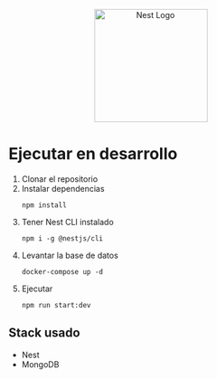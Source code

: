 <p align="center">
  <a href="http://nestjs.com/" target="blank"><img src="https://nestjs.com/img/logo-small.svg" width="200" alt="Nest Logo" /></a>
</p>

# Ejecutar en desarrollo

1. Clonar el repositorio
2. Instalar dependencias
    ```shell
    npm install
    ```
3. Tener Nest CLI instalado
    ```shell
    npm i -g @nestjs/cli
    ```
4. Levantar la base de datos
    ```shell
    docker-compose up -d
    ```
5. Ejecutar
    ```shell
    npm run start:dev
    ```

## Stack usado
* Nest
* MongoDB